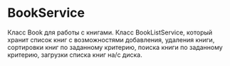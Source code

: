 # BookService
Класс Book для работы с книгами. Класс BookListService, который хранит список книг с возможностями добавления, удаления книги, сортировки книг по заданному критерию, поиска книги по заданному критерию, загрузки списка книг на/с диска.
